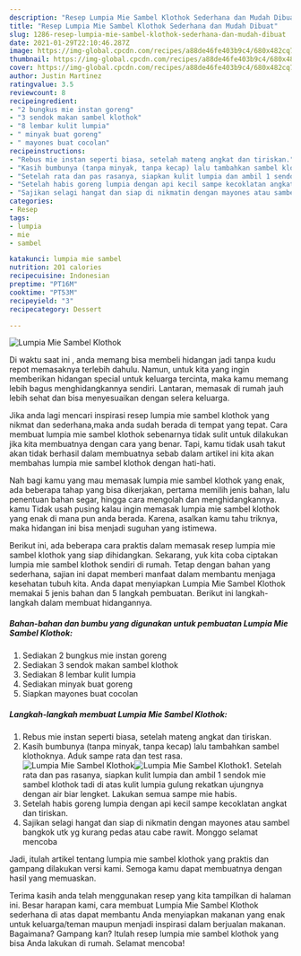 ```yaml
---
description: "Resep Lumpia Mie Sambel Klothok Sederhana dan Mudah Dibuat"
title: "Resep Lumpia Mie Sambel Klothok Sederhana dan Mudah Dibuat"
slug: 1286-resep-lumpia-mie-sambel-klothok-sederhana-dan-mudah-dibuat
date: 2021-01-29T22:10:46.287Z
image: https://img-global.cpcdn.com/recipes/a88de46fe403b9c4/680x482cq70/lumpia-mie-sambel-klothok-foto-resep-utama.jpg
thumbnail: https://img-global.cpcdn.com/recipes/a88de46fe403b9c4/680x482cq70/lumpia-mie-sambel-klothok-foto-resep-utama.jpg
cover: https://img-global.cpcdn.com/recipes/a88de46fe403b9c4/680x482cq70/lumpia-mie-sambel-klothok-foto-resep-utama.jpg
author: Justin Martinez
ratingvalue: 3.5
reviewcount: 8
recipeingredient:
- "2 bungkus mie instan goreng"
- "3 sendok makan sambel klothok"
- "8 lembar kulit lumpia"
- " minyak buat goreng"
- " mayones buat cocolan"
recipeinstructions:
- "Rebus mie instan seperti biasa, setelah mateng angkat dan tiriskan."
- "Kasih bumbunya (tanpa minyak, tanpa kecap) lalu tambahkan sambel klothoknya. Aduk sampe rata dan test rasa."
- "Setelah rata dan pas rasanya, siapkan kulit lumpia dan ambil 1 sendok mie sambel klothok tadi di atas kulit lumpia gulung rekatkan ujungnya dengan air biar lengket. Lakukan semua sampe mie habis."
- "Setelah habis goreng lumpia dengan api kecil sampe kecoklatan angkat dan tiriskan."
- "Sajikan selagi hangat dan siap di nikmatin dengan mayones atau sambel bangkok utk yg kurang pedas atau cabe rawit. Monggo selamat mencoba"
categories:
- Resep
tags:
- lumpia
- mie
- sambel

katakunci: lumpia mie sambel 
nutrition: 201 calories
recipecuisine: Indonesian
preptime: "PT16M"
cooktime: "PT53M"
recipeyield: "3"
recipecategory: Dessert

---
```



![Lumpia Mie Sambel Klothok](https://img-global.cpcdn.com/recipes/a88de46fe403b9c4/680x482cq70/lumpia-mie-sambel-klothok-foto-resep-utama.jpg)

Di waktu  saat ini , anda memang bisa membeli hidangan jadi tanpa kudu repot memasaknya terlebih dahulu. Namun, untuk kita yang ingin memberikan hidangan special untuk keluarga tercinta, maka kamu memang lebih bagus menghidangkannya sendiri. Lantaran, memasak di rumah jauh lebih sehat dan bisa menyesuaikan dengan selera keluarga.

Jika anda lagi mencari inspirasi resep lumpia mie sambel klothok yang nikmat dan sederhana,maka anda sudah berada di tempat yang tepat. Cara membuat lumpia mie sambel klothok  sebenarnya tidak sulit untuk dilakukan jika kita membuatnya dengan cara yang benar. Tapi, kamu tidak usah takut akan tidak berhasil dalam membuatnya 
sebab dalam artikel ini kita akan membahas lumpia mie sambel klothok dengan hati-hati.  



Nah bagi kamu yang mau memasak lumpia mie sambel klothok yang enak, ada beberapa tahap yang bisa dikerjakan, pertama memilih jenis bahan, lalu penentuan bahan segar, hingga cara mengolah dan menghidangkannya. kamu Tidak usah pusing kalau ingin memasak lumpia mie sambel klothok yang enak di mana pun anda berada. Karena, asalkan kamu  tahu triknya, maka hidangan ini bisa menjadi suguhan yang istimewa.

Berikut ini, ada beberapa cara praktis  dalam memasak resep lumpia mie sambel klothok yang siap dihidangkan. Sekarang, yuk kita coba ciptakan lumpia mie sambel klothok sendiri di rumah. Tetap dengan bahan yang sederhana, sajian ini dapat memberi manfaat dalam membantu menjaga kesehatan tubuh kita. Anda dapat menyiapkan Lumpia Mie Sambel Klothok memakai 5 jenis bahan dan 5 langkah pembuatan. Berikut ini langkah-langkah dalam membuat hidangannya.

<!--inarticleads1-->

##### Bahan-bahan dan bumbu yang digunakan untuk pembuatan Lumpia Mie Sambel Klothok:

1. Sediakan 2 bungkus mie instan goreng
1. Sediakan 3 sendok makan sambel klothok
1. Sediakan 8 lembar kulit lumpia
1. Sediakan  minyak buat goreng
1. Siapkan  mayones buat cocolan




<!--inarticleads2-->

##### Langkah-langkah membuat Lumpia Mie Sambel Klothok:

1. Rebus mie instan seperti biasa, setelah mateng angkat dan tiriskan.
1. Kasih bumbunya (tanpa minyak, tanpa kecap) lalu tambahkan sambel klothoknya. Aduk sampe rata dan test rasa.
<img src="https://img-global.cpcdn.com/steps/deff710973e209fa/160x128cq70/lumpia-mie-sambel-klothok-langkah-memasak-2-foto.jpg" alt="Lumpia Mie Sambel Klothok"><img src="https://img-global.cpcdn.com/steps/0baaf61bb6389cd4/160x128cq70/lumpia-mie-sambel-klothok-langkah-memasak-2-foto.jpg" alt="Lumpia Mie Sambel Klothok">1. Setelah rata dan pas rasanya, siapkan kulit lumpia dan ambil 1 sendok mie sambel klothok tadi di atas kulit lumpia gulung rekatkan ujungnya dengan air biar lengket. Lakukan semua sampe mie habis.
1. Setelah habis goreng lumpia dengan api kecil sampe kecoklatan angkat dan tiriskan.
1. Sajikan selagi hangat dan siap di nikmatin dengan mayones atau sambel bangkok utk yg kurang pedas atau cabe rawit. Monggo selamat mencoba




Jadi, itulah artikel tentang  lumpia mie sambel klothok  yang praktis dan gampang dilakukan versi kami. Semoga kamu dapat membuatnya dengan hasil yang memuaskan. 

Terima kasih anda telah menggunakan resep yang kita tampilkan di halaman ini. Besar harapan kami, cara membuat  Lumpia Mie Sambel Klothok sederhana di atas dapat membantu Anda menyiapkan makanan yang enak untuk keluarga/teman maupun menjadi inspirasi dalam berjualan makanan. Bagaimana? Gampang kan? Itulah resep lumpia mie sambel klothok yang bisa Anda lakukan di rumah. Selamat mencoba!

